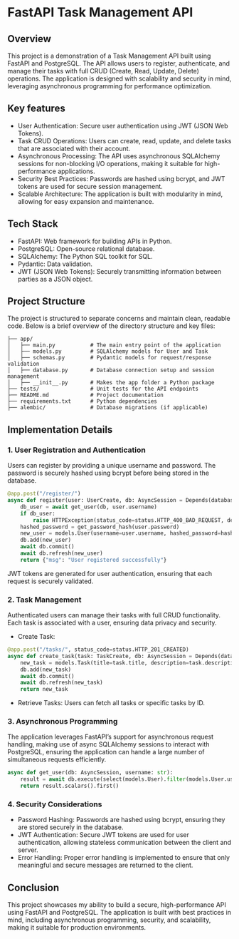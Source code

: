 # FastAPI Task Management API
## Overview
This project is a demonstration of a Task Management API built using FastAPI and PostgreSQL. The API allows users to register, authenticate, and manage their tasks with full CRUD (Create, Read, Update, Delete) operations. The application is designed with scalability and security in mind, leveraging asynchronous programming for performance optimization.

## Key features
- User Authentication: Secure user authentication using JWT (JSON Web Tokens).
- Task CRUD Operations: Users can create, read, update, and delete tasks that are associated with their account.
- Asynchronous Processing: The API uses asynchronous SQLAlchemy sessions for non-blocking I/O operations, making it suitable for high-performance applications.
- Security Best Practices: Passwords are hashed using bcrypt, and JWT tokens are used for secure session management.
- Scalable Architecture: The application is built with modularity in mind, allowing for easy expansion and maintenance.

## Tech Stack
- FastAPI: Web framework for building APIs in Python.
- PostgreSQL: Open-source relational database.
- SQLAlchemy: The Python SQL toolkit for SQL.
- Pydantic: Data validation.
- JWT (JSON Web Tokens): Securely transmitting information between parties as a JSON object.

## Project Structure
The project is structured to separate concerns and maintain clean, readable code. Below is a brief overview of the directory structure and key files:
```
├── app/
│   ├── main.py           # The main entry point of the application
│   ├── models.py         # SQLAlchemy models for User and Task
│   ├── schemas.py        # Pydantic models for request/response validation
│   ├── database.py       # Database connection setup and session management
│   ├── __init__.py       # Makes the app folder a Python package
├── tests/                # Unit tests for the API endpoints
├── README.md             # Project documentation
├── requirements.txt      # Python dependencies
├── alembic/              # Database migrations (if applicable)
```

## Implementation Details
### 1. User Registration and Authentication
Users can register by providing a unique username and password. The password is securely hashed using bcrypt before being stored in the database.
```python
@app.post("/register/")
async def register(user: UserCreate, db: AsyncSession = Depends(database.get_db)):
    db_user = await get_user(db, user.username)
    if db_user:
        raise HTTPException(status_code=status.HTTP_400_BAD_REQUEST, detail="Username already registered")
    hashed_password = get_password_hash(user.password)
    new_user = models.User(username=user.username, hashed_password=hashed_password)
    db.add(new_user)
    await db.commit()
    await db.refresh(new_user)
    return {"msg": "User registered successfully"}
```
JWT tokens are generated for user authentication, ensuring that each request is securely validated.

### 2. Task Management
Authenticated users can manage their tasks with full CRUD functionality. Each task is associated with a user, ensuring data privacy and security.
- Create Task:
```python
@app.post("/tasks/", status_code=status.HTTP_201_CREATED)
async def create_task(task: TaskCreate, db: AsyncSession = Depends(database.get_db), current_user: models.User = Depends(get_current_user)):
    new_task = models.Task(title=task.title, description=task.description, is_complete=task.is_complete, owner_id=current_user.id)
    db.add(new_task)
    await db.commit()
    await db.refresh(new_task)
    return new_task
```
- Retrieve Tasks: Users can fetch all tasks or specific tasks by ID.
### 3. Asynchronous Programming
The application leverages FastAPI’s support for asynchronous request handling, making use of async SQLAlchemy sessions to interact with PostgreSQL, ensuring the application can handle a large number of simultaneous requests efficiently.
```python
async def get_user(db: AsyncSession, username: str):
    result = await db.execute(select(models.User).filter(models.User.username == username))
    return result.scalars().first()
```

### 4. Security Considerations

- Password Hashing: Passwords are hashed using bcrypt, ensuring they are stored securely in the database.
- JWT Authentication: Secure JWT tokens are used for user authentication, allowing stateless communication between the client and server.
- Error Handling: Proper error handling is implemented to ensure that only meaningful and secure messages are returned to the client.

## Conclusion

This project showcases my ability to build a secure, high-performance API using FastAPI and PostgreSQL. The application is built with best practices in mind, including asynchronous programming, security, and scalability, making it suitable for production environments.